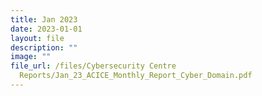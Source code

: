 ```yaml
---
title: Jan 2023
date: 2023-01-01
layout: file
description: ""
image: ""
file_url: /files/Cybersecurity Centre
  Reports/Jan_23_ACICE_Monthly_Report_Cyber_Domain.pdf
---
```


